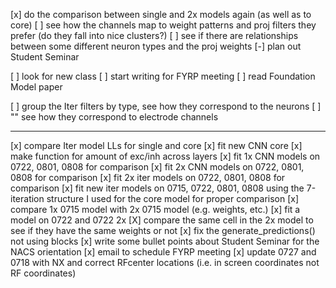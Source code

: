 [x] do the comparison between single and 2x models again (as well as to core)
[ ] see how the channels map to weight patterns and proj filters they prefer (do they fall into nice clusters?)
[ ] see if there are relationships between some different neuron types and the proj weights
[-] plan out Student Seminar

[ ] look for new class
[ ] start writing for FYRP meeting
[ ] read Foundation Model paper



[ ] group the Iter filters by type, see how they correspond to the neurons
[ ] "" see how they correspond to electrode channels


------------
[x] compare Iter model LLs for single and core
[x] fit new CNN core
[x] make function for amount of exc/inh across layers
[x] fit 1x CNN models on 0722, 0801, 0808 for comparison
[x] fit 2x CNN models on 0722, 0801, 0808 for comparison
[x] fit 2x iter models on 0722, 0801, 0808 for comparison
[x] fit new iter models on 0715, 0722, 0801, 0808 using the 7-iteration structure I used for the core model for proper comparison
[x] compare 1x 0715 model with 2x 0715 model (e.g. weights, etc.)
    [x] fit a model on 0722 and 0722 2x
    [X] compare the same cell in the 2x model to see if they have the same weights or not
[x] fix the generate_predictions() not using blocks
[x] write some bullet points about Student Seminar for the NACS orientation
[x] email to schedule FYRP meeting
[x] update 0727 and 0718 with NX and correct RFcenter locations (i.e. in screen coordinates not RF coordinates)
